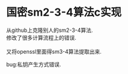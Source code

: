 # 国密sm2-3-4算法c实现

从github上克隆别人的sm2-3-4算法.<br>
修改了很多计算流程上的错误.<br>
<br>
又将openssl里面得sm3-4算法提取出来.

bug:私钥产生方式错误.
